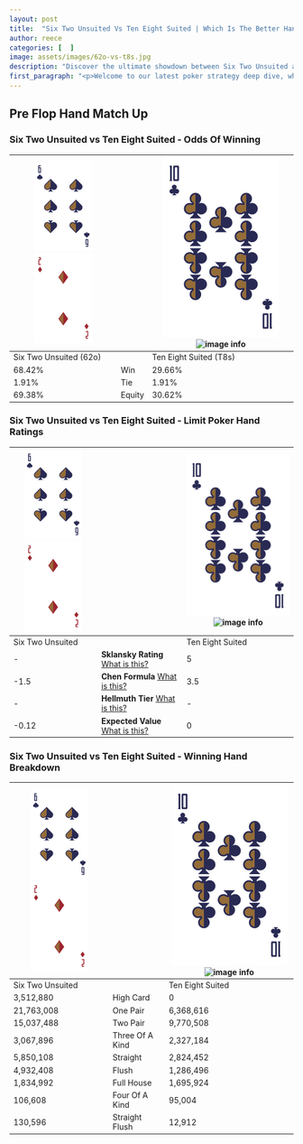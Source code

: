 ```yaml
---
layout: post
title:  "Six Two Unsuited Vs Ten Eight Suited | Which Is The Better Hand In Poker? A Complete Guide"
author: reece
categories: [  ]
image: assets/images/62o-vs-t8s.jpg
description: "Discover the ultimate showdown between Six Two Unsuited and Ten Eight Suited in poker! Uncover the odds, strategies, and scenarios where one hand triumphs over the other. Get ready to up your poker game with this thrilling analysis."
first_paragraph: "<p>Welcome to our latest poker strategy deep dive, where we're pitting two distinct hands against each other in a high-stakes showdown: Six Two Unsuited vs Ten Eight Suited.</p><p>In the dynamic world of poker, every decision counts, and knowing which hand holds the upper hand is key to your success at the table.</p><p>In this article, we'll dissect these two hands, explore the scenarios where one dominates the other, and equip you with the knowledge to make strategic choices that can tip the odds in your favor.</p><p>Get ready to unravel the intriguing dynamics of these poker hands and elevate your game to new heights.</p>"
---
```




[comment]: # (sp0)

## Pre Flop Hand Match Up

<div class="table hand-ratings" markdown="1"> 



### Six Two Unsuited vs Ten Eight Suited - Odds Of Winning


    
| ![image info](assets/images/hand1/6.png) ![image info](assets/images/hand1/2o.png) |  | ![image info](assets/images/hand2/T.png) ![image info](assets/images/hand2/8s.png) |
| -------- | -------- | -------- |
| Six Two Unsuited (62o) |  | Ten Eight Suited (T8s) |
| 68.42% | Win | 29.66% |
| 1.91% | Tie | 1.91% |
| 69.38% | Equity | 30.62% |




[comment]: # (sp1)



### Six Two Unsuited vs Ten Eight Suited - Limit Poker Hand Ratings


    
| ![image info](assets/images/hand1/6.png) ![image info](assets/images/hand1/2o.png) |  | ![image info](assets/images/hand2/T.png) ![image info](assets/images/hand2/8s.png) |
| -------- | -------- | -------- |
| Six Two Unsuited |  | Ten Eight Suited |
| - | **Sklansky Rating** [What is this?](/sklansky-rating-explained) | 5 |
| -1.5 | **Chen Formula** [What is this?](/chen-formula-explained) | 3.5 |
| - | **Hellmuth Tier** [What is this?](/Hellmuth-tier-explained) | - |
| -0.12 | **Expected Value** [What is this?](/expected-value-explained) | 0 |




[comment]: # (sp2)



### Six Two Unsuited vs Ten Eight Suited - Winning Hand Breakdown


    
| ![image info](assets/images/hand1/6.png) ![image info](assets/images/hand1/2o.png) |  | ![image info](assets/images/hand2/T.png) ![image info](assets/images/hand2/8s.png) |
| -------- | -------- | -------- |
| Six Two Unsuited |  | Ten Eight Suited |
| 3,512,880 | High Card | 0 |
| 21,763,008 | One Pair | 6,368,616 |
| 15,037,488 | Two Pair | 9,770,508 |
| 3,067,896 | Three Of A Kind | 2,327,184 |
| 5,850,108 | Straight | 2,824,452 |
| 4,932,408 | Flush | 1,286,496 |
| 1,834,992 | Full House | 1,695,924 |
| 106,608 | Four Of A Kind | 95,004 |
| 130,596 | Straight Flush | 12,912 |




[comment]: # (sp3)



</div>

[comment]: # (sp4)



[comment]: # (sp5)

